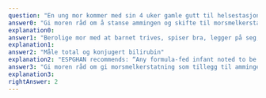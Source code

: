 ```yaml
---
question: "En ung mor kommer med sin 4 uker gamle gutt til helsestasjonen hvor du arbeider som ny lege. Barnet ble født til termin, normal fødselsvekt, APGAR 9-10. Han var ikterisk på barselavdelingen og har vært ikterisk siden. Bilirubin ble målt før utskrivelse, og han hadde da ikke behov for fototerapi. Moren syns at gutten er mindre gul i huden nå enn han var for to uker siden, men han har fortsatt lett gulfarget sklera. Det er ingen tegn til mistrivsel, han spiser bra (ammes) og legger på seg vekt som forventet. Hva er beste tiltak?"
answer0: "Gi moren råd om å stanse ammingen og skifte til morsmelkerstatning"
explanation0:
answer1: "Berolige mor med at barnet trives, spiser bra, legger på seg, og at gulsotten gradvis vil forsvinne"
explanation1:
answer2: "Måle total og konjugert bilirubin"
explanation2: "ESPGHAN recommends: “Any formula-fed infant noted to be jaundiced after 2 weeks of age should be evaluated for cholestasis with measurement of total and conjugated (direct) serum bilirubin (1A). Depending upon local practice, a breast-fed baby that appears otherwise well may be followed clinically until 3 weeks of age, at which time, if appearing icteric, the baby should then undergo serum evaluation of total and conjugated (direct) serum bilirubin.“ Ref: Fawaz et al. Guideline for the Evaluation of Cholestatic Jaundice in Infants: Joint Recommendations of the North American Society for Pediatric Gastroenterology, Hepatology, and Nutrition and the European Society for Pediatric Gastroenterology, Hepatology, and Nutrition. J Pediatr Gastroenterol Nutr. 2017 Jan;64(1):154-168."
answer3: "Gi moren råd om gi morsmelkerstatning som tillegg til ammingen"
explanation3:
rightAnswer: 2
---
```

